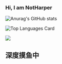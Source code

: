 ### Hi, I am NotHarper 
![Anurag's GitHub stats](https://github-readme-stats.vercel.app/api?username=NotHarper&count_private=true&&theme=dracula)

![Top Languages Card](https://github-readme-stats.vercel.app/api/top-langs/?username=NotHarper)   

</p><img align="center" src="https://count.getloli.com/get/@NotHarper"></p>

## 深度摸鱼中
